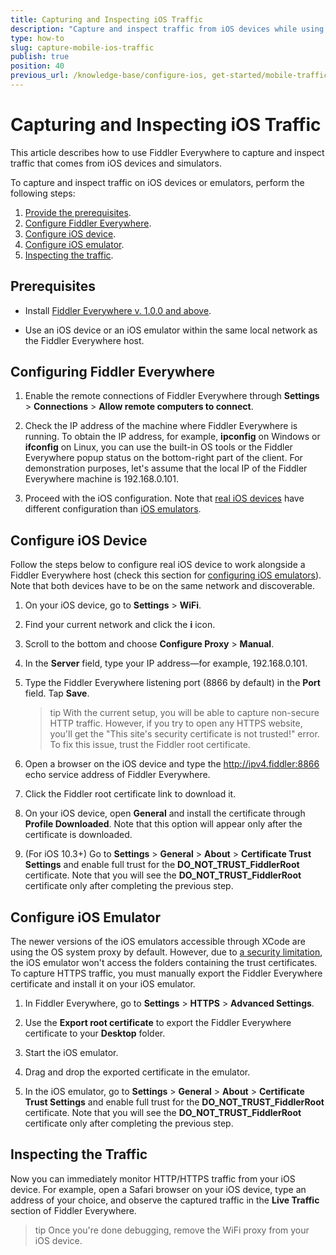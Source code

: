 ```yaml
---
title: Capturing and Inspecting iOS Traffic
description: "Capture and inspect traffic from iOS devices while using the Fiddler Everywhere web-debugging HTTP-proxy tool."
type: how-to
slug: capture-mobile-ios-traffic
publish: true
position: 40
previous_url: /knowledge-base/configure-ios, get-started/mobile-traffic/configure-ios, /get-started/traffic/configure-ios
---
```


# Capturing and Inspecting iOS Traffic

This article describes how to use Fiddler Everywhere to capture and inspect traffic that comes from iOS devices and simulators.

To capture and inspect traffic on iOS devices or emulators, perform the following steps:

1. [Provide the prerequisites](#prerequisites).
1. [Configure Fiddler Everywhere](#configuring-fiddler-everywhere).
1. [Configure iOS device](#configure-ios-device).
1. [Configure iOS emulator](#configure-ios-device).
1. [Inspecting the traffic](#inspecting-the-browser-traffic).

## Prerequisites

- Install [Fiddler Everywhere v. 1.0.0 and above](https://www.telerik.com/download/fiddler-everywhere).

- Use an iOS device or an iOS emulator within the same local network as the Fiddler Everywhere host.

## Configuring Fiddler Everywhere

1. Enable the remote connections of Fiddler Everywhere through **Settings** > **Connections** > **Allow remote computers to connect**.

1. Check the IP address of the machine where Fiddler Everywhere is running. To obtain the IP address, for example, **ipconfig** on Windows or **ifconfig** on Linux, you can use the built-in OS tools or the Fiddler Everywhere popup status on the bottom-right part of the client. For demonstration purposes, let's assume that the local IP of the Fiddler Everywhere machine is 192.168.0.101.

1. Proceed with the iOS configuration. Note that [real iOS devices](#configuring-ios-device) have different configuration than [iOS emulators](#configuring-ios-emulator).

## Configure iOS Device

Follow the steps below to configure real iOS device to work alongside a Fiddler Everywhere host (check this section for [configuring iOS emulators](#configuring-ios-emulator)). Note that both devices have to be on the same network and discoverable. 

1. On your iOS device, go to **Settings** > **WiFi**.

1. Find your current network and click the **i** icon.

1. Scroll to the bottom and choose **Configure Proxy** > **Manual**.

1. In the **Server** field, type your IP address&mdash;for example, 192.168.0.101.

1. Type the Fiddler Everywhere listening port (8866 by default) in the **Port** field. Tap **Save**.

    >tip With the current setup, you will be able to capture non-secure HTTP traffic. However, if you try to open any HTTPS website, you'll get the "This site's security certificate is not trusted!" error. To fix this issue, trust the Fiddler root certificate.

1. Open a browser on the iOS device and type the http://ipv4.fiddler:8866 echo service address of Fiddler Everywhere.

1. Click the Fiddler root certificate link to download it.

1. On your iOS device, open **General** and install the certificate through **Profile Downloaded**. Note that this option will appear only after the certificate is downloaded.

1. (For iOS 10.3+) Go to **Settings** > **General** > **About** > **Certificate Trust Settings** and enable full trust for the **DO_NOT_TRUST_FiddlerRoot** certificate. Note that you will see the **DO_NOT_TRUST_FiddlerRoot** certificate only after completing the previous step.


## Configure iOS Emulator

The newer versions of the iOS emulators accessible through XCode are using the OS system proxy by default. However, due to [a security limitation](https://developer.apple.com/forums/thread/124056), the iOS emulator won't access the folders containing the trust certificates. To capture HTTPS traffic, you must manually export the Fiddler Everywhere certificate and install it on your iOS emulator.

1. In Fiddler Everywhere, go to **Settings** > **HTTPS** > **Advanced Settings**.

1. Use the **Export root certificate** to export the Fiddler Everywhere certificate to your **Desktop** folder.

1. Start the iOS emulator.

1. Drag and drop the exported certificate in the emulator.

1. In the iOS emulator, go to **Settings** > **General** > **About** > **Certificate Trust Settings** and enable full trust for the **DO_NOT_TRUST_FiddlerRoot** certificate. Note that you will see the **DO_NOT_TRUST_FiddlerRoot** certificate only after completing the previous step.

## Inspecting the Traffic

Now you can immediately monitor HTTP/HTTPS traffic from your iOS device. For example, open a Safari browser on your iOS device, type an address of your choice, and observe the captured traffic in the **Live Traffic** section of Fiddler Everywhere.

>tip Once you're done debugging, remove the WiFi proxy from your iOS device.
